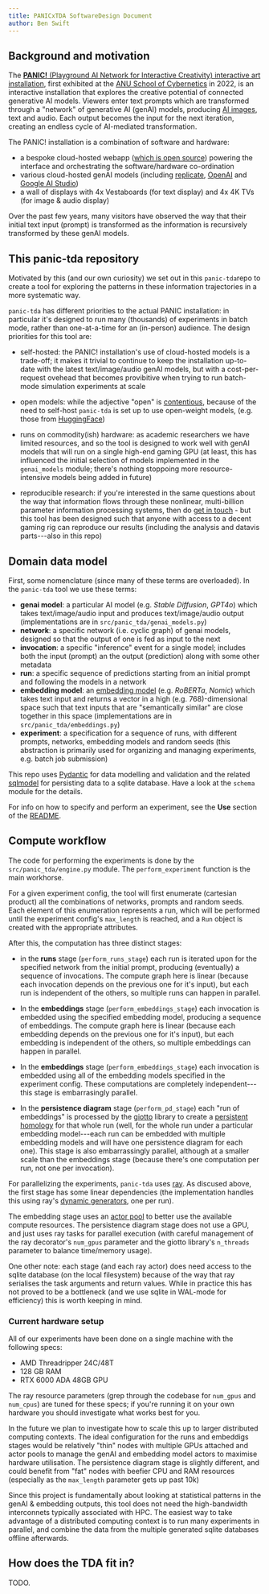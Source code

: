 ```yaml
---
title: PANICxTDA SoftwareDesign Document
author: Ben Swift
---
```


## Background and motivation

The
[**PANIC!** (Playground AI Network for Interactive Creativity) interactive art installation](https://cybernetics.anu.edu.au/news/2022/11/22/panic-a-serendipity-engine/),
first exhibited at the
[ANU School of Cybernetics](https://cybernetics.anu.edu.au/) in 2022, is an
interactive installation that explores the creative potential of connected
generative AI models. Viewers enter text prompts which are transformed through a
"network" of generative AI (genAI) models, producing
[AI images](https://mediarep.org/server/api/core/bitstreams/72370317-e47d-4b4f-9d09-dbc2e12bbc7c/content),
text and audio. Each output becomes the input for the next iteration, creating
an endless cycle of AI-mediated transformation.

The PANIC! installation is a combination of software and hardware:

- a bespoke cloud-hosted webapp
  ([which is open source](https://github.com/anucybernetics/panic)) powering the
  interface and orchestrating the software/hardware co-ordination
- various cloud-hosted genAI models (including
  [replicate](https://replicate.com/), [OpenAI](https://openai.com/) and
  [Google AI Studio](https://ai.google.com/studio))
- a wall of displays with 4x Vestaboards (for text display) and 4x 4K TVs (for
  image & audio display)

Over the past few years, many visitors have observed the way that their initial
text input (prompt) is transformed as the information is recursively transformed
by these genAI models.

## This panic-tda repository

Motivated by this (and our own curiosity) we set out in this `panic-tda`repo to
create a tool for exploring the patterns in these information trajectories in a
more systematic way.

`panic-tda` has different priorities to the actual PANIC installation: in
particular it's designed to run many (thousands) of experiments in batch mode,
rather than one-at-a-time for an (in-person) audience. The design priorities for
this tool are:

- self-hosted: the PANIC! installation's use of cloud-hosted models is a
  trade-off; it makes it trivial to continue to keep the installation up-to-date
  with the latest text/image/audio genAI models, but with a cost-per-request
  ovehead that becomes provibitive when trying to run batch-mode simulation
  experiments at scale

- open models: while the adjective "open" is
  [contentious](https://www.nature.com/articles/s41586-024-08141-1), because of
  the need to self-host `panic-tda` is set up to use open-weight models, (e.g.
  those from [HuggingFace](https://huggingface.co/models))

- runs on commodity(ish) hardware: as academic researchers we have limited
  resources, and so the tool is designed to work well with genAI models that
  will run on a single high-end gaming GPU (at least, this has influenced the
  initial selection of models implemented in the `genai_models` module; there's
  nothing stoppoing more resource-intensive models being added in future)

- reproducible research: if you're interested in the same questions about the
  way that information flows through these nonlinear, multi-billion parameter
  information processing systems, then do [get in touch](ben.swift@anu.edu.au) -
  but this tool has been designed such that anyone with access to a decent
  gaming rig can reproduce our results (including the analysis and datavis
  parts---also in this repo)

## Domain data model

First, some nomenclature (since many of these terms are overloaded). In the
`panic-tda` tool we use these terms:

- **genai model**: a particular AI model (e.g. _Stable Diffusion_, _GPT4o_)
  which takes text/image/audio input and produces text/image/audio output
  (implementations are in `src/panic_tda/genai_models.py`)
- **network**: a specific network (i.e. cyclic graph) of genai models, designed
  so that the output of one is fed as input to the next
- **invocation**: a specific "inference" event for a single model; includes both
  the input (prompt) an the output (prediction) along with some other metadata
- **run**: a specific sequence of predictions starting from an initial prompt
  and following the models in a network
- **embedding model**: an
  [embedding model](https://huggingface.co/blog/getting-started-with-embeddings)
  (e.g. _RoBERTa_, _Nomic_) which takes text input and returns a vector in a
  high (e.g. 768)-dimensional space such that text inputs that are "semantically
  similar" are close together in this space (implementations are in
  `src/panic_tda/embeddings.py`)
- **experiment**: a specification for a sequence of runs, with different
  prompts, networks, embedding models and random seeds (this abstraction is
  primarily used for organizing and managing experiments, e.g. batch job
  submission)

This repo uses [Pydantic](https://pydantic.dev) for data modelling and
validation and the related [sqlmodel](https://sqlmodel.tiangolo.com) for
persisting data to a sqlite database. Have a look at the `schema` module for the
details.

For info on how to specify and perform an experiment, see the **Use** section of
the [README](./README.md#use).

## Compute workflow

The code for performing the experiments is done by the `src/panic_tda/engine.py`
module. The `perform_experiment` function is the main workhorse.

For a given experiment config, the tool will first enumerate (cartesian product)
all the combinations of networks, prompts and random seeds. Each element of this
enumeration represents a run, which will be performed until the experiment
config's `max_length` is reached, and a `Run` object is created with the
appropriate attributes.

After this, the computation has three distinct stages:

- in the **runs** stage (`perform_runs_stage`) each run is iterated upon for the
  specified network from the initial prompt, producing (eventually) a sequence
  of invocations. The compute graph here is linear (because each invocation
  depends on the previous one for it's input), but each run is independent of
  the others, so multiple runs can happen in parallel.

- In the **embeddings** stage (`perform_embeddings_stage`) each invocation is
  embedded using the specified embedding model, producing a sequence of
  embeddings. The compute graph here is linear (because each embedding depends
  on the previous one for it's input), but each embedding is independent of the
  others, so multiple embeddings can happen in parallel.

- In the **embeddings** stage (`perform_embeddings_stage`) each invocation is
  embedded using all of the embedding models specified in the experiment config.
  These computations are completely independent---this stage is embarrasingly
  parallel.

- In the **persistence diagram** stage (`perform_pd_stage`) each "run of
  embeddings" is processed by the
  [giotto](https://giotto-ai.github.io/giotto-ph/) library to create a
  [persistent homology](https://en.wikipedia.org/wiki/Persistent_homology) for
  that whole run (well, for the whole run under a particular embedding
  model---each run can be embedded with multiple embedding models and will have
  one persistence diagram for each one). This stage is also embarrassingly
  parallel, although at a smaller scale than the embeddings stage (because
  there's one computation per run, not one per invocation).

For parallelizing the experiments, `panic-tda` uses
[ray](https://docs.ray.io/en/latest/). As discused above, the first stage has
some linear dependencies (the implementation handles this using ray's
[dynamic generators](https://docs.ray.io/en/latest/ray-core/tasks/generators.html),
one per run).

The embedding stage uses an
[actor pool](https://docs.ray.io/en/latest/ray-core/api/doc/ray.util.ActorPool.html)
to better use the available compute resources. The persistence diagram stage
does not use a GPU, and just uses ray tasks for parallel execution (with careful
management of the ray decorator's `num_gpus` parameter and the giotto library's
`n_threads` parameter to balance time/memory usage).

One other note: each stage (and each ray actor) does need access to the sqlite
database (on the local filesystem) because of the way that ray serialises the
task arguments and return values. While in practice this has not proved to be a
bottleneck (and we use sqlite in WAL-mode for efficiency) this is worth keeping
in mind.

### Current hardware setup

All of our experiments have been done on a single machine with the following
specs:

- AMD Threadripper 24C/48T
- 128 GB RAM
- RTX 6000 ADA 48GB GPU

The ray resource parameters (grep through the codebase for `num_gpus` and
`num_cpus`) are tuned for these specs; if you're running it on your own hardware
you should investigate what works best for you.

In the future we plan to investigate how to scale this up to larger distributed
computing contexts. The ideal configuration for the runs and embeddigs stages
would be relatively "thin" nodes with multiple GPUs attached and actor pools to
manage the genAI and embedding model actors to maximise hardware utilisation.
The persistence diagram stage is slightly different, and could benefit from
"fat" nodes with beefier CPU and RAM resources (especially as the `max_length`
parameter gets up past 10k)

Since this project is fundamentally about looking at statistical patterns in the
genAI & embedding outputs, this tool does not need the high-bandwidth
interconnets typically associated with HPC. The easiest way to take advantage of
a distributed computing context is to run many experiments in parallel, and
combine the data from the multiple generated sqlite databases offline
afterwards.

## How does the TDA fit in?

TODO.
